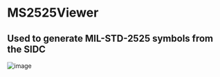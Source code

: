 # MS2525Viewer
## Used to generate MIL-STD-2525 symbols from the SIDC
![image](https://github.com/Flinterpop/MS2525Viewer/assets/139028622/8ff64b9d-7ff1-434f-b0d8-b04f30ed1e39)
